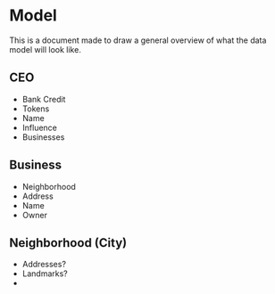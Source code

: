 #  Model

This is a document made to draw a general overview of what the data model will look like.

## CEO

- Bank Credit
- Tokens
- Name
- Influence
- Businesses

## Business

- Neighborhood
- Address
- Name
- Owner

## Neighborhood (City)

- Addresses?
- Landmarks?
- 



